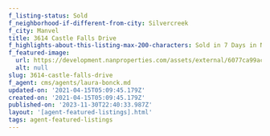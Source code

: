 ```yaml
---
f_listing-status: Sold
f_neighborhood-if-different-from-city: Silvercreek
f_city: Manvel
title: 3614 Castle Falls Drive
f_highlights-about-this-listing-max-200-characters: Sold in 7 Days in Nov 2020
f_featured-image:
  url: https://development.nanproperties.com/assets/external/6077ca99ac4c25168e28b09b_60218424daebfimg-1-2.jpeg
  alt: null
slug: 3614-castle-falls-drive
f_agent: cms/agents/laura-bonck.md
updated-on: '2021-04-15T05:09:45.179Z'
created-on: '2021-04-15T05:09:45.179Z'
published-on: '2023-11-30T22:40:33.987Z'
layout: '[agent-featured-listings].html'
tags: agent-featured-listings
---
```



